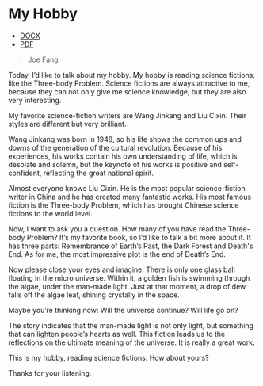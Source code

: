 # My Hobby 
* [DOCX](/epic/WdloCcTojoTsvFay/gxkwHVyTeuf8FCbr.docx)
* [PDF](/epic/WdloCcTojoTsvFay/gxkwHVyTeuf8FCbr.pdf)
> Joe Fang 

Today, I’d like to talk about my hobby. My hobby is reading science fictions, like the Three-body Problem. Science fictions are always attractive to me, because they can not only give me science knowledge, but they are also very interesting. 

My favorite science-fiction writers are Wang Jinkang and Liu Cixin. Their styles are different but very brilliant. 

<script async src="//pagead2.googlesyndication.com/pagead/js/adsbygoogle.js"></script>
<!-- Q711scUVrV4DkyFQ -->
<ins class="adsbygoogle"
     style="display:block"
     data-ad-client="ca-pub-4161171709893056"
     data-ad-slot="1810542752"
     data-ad-format="auto"
     data-full-width-responsive="true"></ins>
<script>
(adsbygoogle = window.adsbygoogle || []).push({});
</script>

Wang Jinkang was born in 1948, so his life shows the common ups and downs of the generation of the cultural revolution. Because of his experiences, his works contain his own understanding of life, which is desolate and solemn, but the keynote of his works is positive and self-confident, reflecting the great national spirit. 

Almost everyone knows Liu Cixin. He is the most popular science-fiction writer in China and he has created many fantastic works. His most famous fiction is the Three-body Problem, which has brought Chinese science fictions to the world level.

Now, I want to ask you a question. How many of you have read the Three-body Problem? It’s my favorite book, so I’d like to talk a bit more about it. It has three parts: Remembrance of Earth’s Past, the Dark Forest and Death's End. As for me, the most impressive plot is the end of Death’s End. 

Now please close your eyes and imagine. There is only one glass ball floating in the micro universe. Within it, a golden fish is swimming through the algae, under the man-made light. Just at that moment, a drop of dew falls off the algae leaf, shining crystally in the space. 

Maybe you’re thinking now: Will the universe continue? Will life go on? 

The story indicates that the man-made light is not only light, but something that can lighten people’s hearts as well. This fiction leads us to the reflections on the ultimate meaning of the universe. It is really a great work.

<script async src="//pagead2.googlesyndication.com/pagead/js/adsbygoogle.js"></script>
<!-- Q711scUVrV4DkyFQ -->
<ins class="adsbygoogle"
     style="display:block"
     data-ad-client="ca-pub-4161171709893056"
     data-ad-slot="1810542752"
     data-ad-format="auto"
     data-full-width-responsive="true"></ins>
<script>
(adsbygoogle = window.adsbygoogle || []).push({});
</script>

This is my hobby, reading science fictions. How about yours? 

Thanks for your listening.

